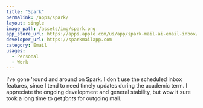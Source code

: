```yaml
---
title: "Spark"
permalink: /apps/spark/
layout: single
image_path: /assets/img/spark.png
app_store_url: https://apps.apple.com/us/app/spark-mail-ai-email-inbox/id6445813049?mt=12
developer_url: https://sparkmailapp.com
category: Email
usages:
  - Personal
  - Work
---
```


I've gone 'round and around on Spark. I don't use the scheduled inbox features, since I tend to need timely updates during the academic term. I appreciate the ongoing development and general stability, but wow it sure took a long time to get *fonts* for outgoing mail.  
